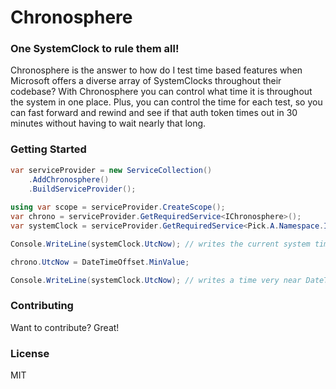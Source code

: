 # Chronosphere

### One SystemClock to rule them all!
Chronosphere is the answer to how do I test time based features when Microsoft offers a diverse array of SystemClocks throughout their codebase? With Chronosphere you can control what time it is throughout the system in one place. Plus, you can control the time for each test, so you can fast forward and rewind and see if that auth token times out in 30 minutes without having to wait nearly that long.

### Getting Started
```csharp
var serviceProvider = new ServiceCollection()
    .AddChronosphere()
    .BuildServiceProvider();
    
using var scope = serviceProvider.CreateScope();
var chrono = serviceProvider.GetRequiredService<IChronosphere>();
var systemClock = serviceProvider.GetRequiredService<Pick.A.Namespace.ISystemClock>();

Console.WriteLine(systemClock.UtcNow); // writes the current system time

chrono.UtcNow = DateTimeOffset.MinValue;

Console.WriteLine(systemClock.UtcNow); // writes a time very near DateTimeOffset.MinValue
```

### Contributing
Want to contribute? Great!

### License
MIT
